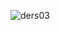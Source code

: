 ![ders03](https://github.com/aygizemay/FrontEndDeveloperTraining/assets/132147429/10402b19-bc97-4eba-8536-1ad2ddfbd2e4)
